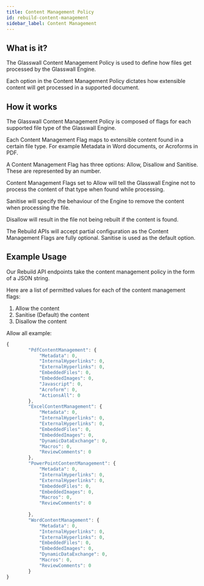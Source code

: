 ```yaml
---
title: Content Management Policy
id: rebuild-content-management
sidebar_label: Content Management
---
```


## What is it?

The Glasswall Content Management Policy is used to define how files get processed by the Glasswall Engine. 

Each option in the Content Management Policy dictates how extensible content will get processed in a supported document.

## How it works

The Glasswall Content Management Policy is composed of flags for each supported file type of the Glasswall Engine.

Each Content Management Flag maps to extensible content found in a certain file type. For example Metadata in Word documents, or Acroforms in PDF.

A Content Management Flag has three options: Allow, Disallow and Sanitise. These are represented by an number.

Content Management Flags set to Allow will tell the Glasswall Engine not to process the content of that type when found while processing.

Sanitise will specify the behaviour of the Engine to remove the content when processing the file.

Disallow will result in the file not being rebuilt if the content is found.

The Rebuild APIs will accept partial configuration as the Content Management Flags are fully optional. Sanitise is used as the default option.

## Example Usage

<div class="api-details">
    <div class="api-details-left api-details-column">
        <p>Our Rebuild API endpoints take the content management policy in the form of a JSON string.</p>
        <p>Here are a list of permitted values for each of the content management flags:</p>
        <ol>
            <li>Allow the content</li>
            <li>Sanitise (Default) the content</li>
            <li>Disallow the content</li>
        </ol>
    </div>
        <div class="api-details-right  api-details-column">
        <div class="api-details-example">
            <div class="api-details-example-top">
            Allow all example:
            </div>

```javascript
{
		"PdfContentManagement": {
			"Metadata": 0,
			"InternalHyperlinks": 0,
			"ExternalHyperlinks": 0,
			"EmbeddedFiles": 0,
			"EmbeddedImages": 0,
			"Javascript": 0,
			"Acroform": 0,
			"ActionsAll": 0
		},
		"ExcelContentManagement": {
			"Metadata": 0,
			"InternalHyperlinks": 0,
			"ExternalHyperlinks": 0,
			"EmbeddedFiles": 0,
			"EmbeddedImages": 0,
			"DynamicDataExchange": 0,
			"Macros": 0,
			"ReviewComments": 0
		},
		"PowerPointContentManagement": {
			"Metadata": 0,
			"InternalHyperlinks": 0,
			"ExternalHyperlinks": 0,
			"EmbeddedFiles": 0,
			"EmbeddedImages": 0,
			"Macros": 0,
			"ReviewComments": 0
			
		},
		"WordContentManagement": {
			"Metadata": 0,
			"InternalHyperlinks": 0,
			"ExternalHyperlinks": 0,
			"EmbeddedFiles": 0,
			"EmbeddedImages": 0,
			"DynamicDataExchange": 0,
			"Macros": 0,
			"ReviewComments": 0
		}
}
```

</div>
</div>
</div>